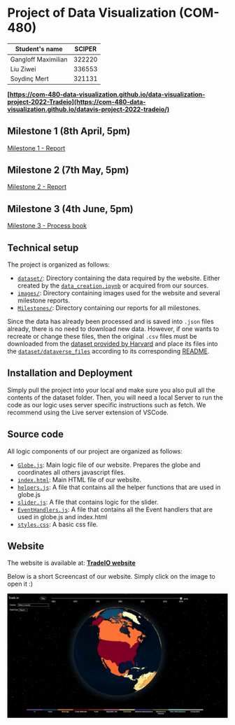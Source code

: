 # Project of Data Visualization (COM-480)

| Student's name | SCIPER |
| -------------- | ------ |
| Gangloff Maximilian| 322220|
| Liu Ziwei| 336553 | 
| Soydinç Mert| 321131 | 


**[https://com-480-data-visualization.github.io/data-visualization-project-2022-Tradeio](https://com-480-data-visualization.github.io/datavis-project-2022-tradeio/)**

## Milestone 1 (8th April, 5pm)

[Milestone 1 - Report](./Milestones/Milestone1.md)

## Milestone 2 (7th May, 5pm)

[Milestone 2 - Report](./Milestones/Milestone2.md)


## Milestone 3 (4th June, 5pm)

[Milestone 3 - Process book](./Milestones/ProcessBook.pdf)


## Technical setup

The project is organized as follows:
* [`dataset/`](./dataset): Directory containing the data required by the website. Either created by the  [`data_creation.ipynb`](./data_creation.ipynb) or acquired from our sources. 
* [`images/`](./images): Directory containing images used for the website and several milestone reports.
* [`Milestones/`](./Milestones): Directory containing our reports for all milestones. 

Since the data has already been processed and is saved into ```.json``` files already, there is no need to download new data. However, if one wants to recreate or change these files, then the original ```.csv``` files must be downloaded from the [dataset provided by Harvard](https://dataverse.harvard.edu/dataset.xhtml?persistentId=doi:10.7910/DVN/H8SFD2) and place its files into the [`dataset/dataverse_files`](./dataset/dataverse_files/) according to its corresponding [README](./dataset/dataverse_files/data_placeholder.md).

## Installation and Deployment

Simply pull the project into your local and make sure you also pull all the contents of the dataset folder.
Then, you will need a local Server to run the code as our logic uses server specific instructions such as fetch. We recommend using the Live server extension of VSCode.

## Source code

All logic components of our project are organized as follows:

* [`Globe.js`](./globe.js): Main logic file of our website. Prepares the globe and coordinates all others javascript files.
* [`index.html`](./index.html): Main HTML file of our website.
* [`helpers.js`](./helpers.js): A file that contains all the helper functions that are used in globe.js
* [`slider.js`](./slider.js): A file that contains logic for the slider.
* [`EventHandlers.js`](./EventHandlers.js): A file that contains all the Event handlers that are used in globe.js and index.html
* [`styles.css`](./styles.css): A basic css file.

## Website
The website is available at: **[TradeIO website](https://com-480-data-visualization.github.io/datavis-project-2022-tradeio/)**

Below is a short Screencast of our website. Simply click on the image to open it :)

[![Screencast](./images/thumbnail.JPG)](https://www.youtube.com/watch?v=EzGVMe7kMHk)


